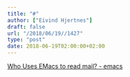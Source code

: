 ```yaml
---
title: "#"
author: ["Eivind Hjertnes"]
draft: false
url: "/2018/06/19//1427"
type: "post"
date: 2018-06-19T02:00:00+02:00
---
```


[Who
Uses EMacs to read mail? - emacs](https://www.reddit.com/r/emacs/comments/8rsipb/who%5Fuses%5Femacs%5Fto%5Fread%5Fmail/)
